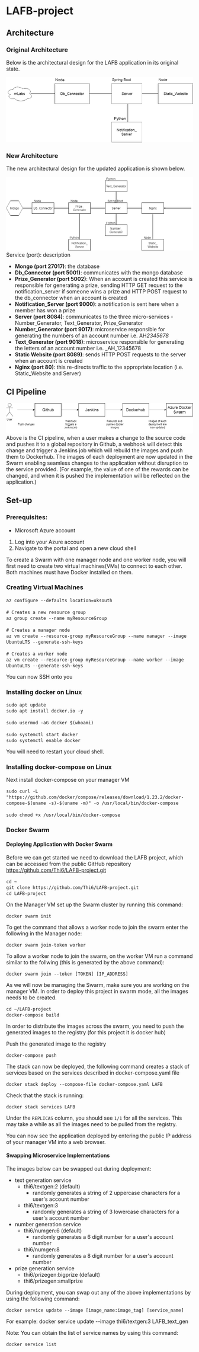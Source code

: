 # LAFB-project

## Architecture
### Original Architecture
Below is the architectural design for the LAFB application in its original state.

![Original architecture](/documentation/original_architecture.png) 

### New Architecture
The new architectural design for the updated application is shown below.

![New architecture](/documentation/new_architecture.png)
Service (port): description
* **Mongo (port 27017)**: the database
* **Db_Connector (port 5001)**: communicates with the mongo database
*	**Prize_Generator (port 5002)**: When an account is created this service is responsible for generating a prize, sending HTTP GET request to the notification_server if someone wins a prize and HTTP POST request to the db_connector when an account is created
*	**Notification_Server (port 9000)**: a notification is sent here when a member has won a prize
*	**Server (port 8084)**: communicates to the three micro-services - Number_Generator, Text_Generator, Prize_Generator
*	**Number_Generator (port 9017)**:  microservice responsible for generating the numbers of an account number i.e. AH*2345678*
*	**Text_Generator (port 9018)**: microservice responsible for generating the letters of an account number i.e. _AH_12345678
*	**Static Website (port 8089)**: sends HTTP POST requests to the server when an account is created
*	**Nginx (port 80)**: this re-directs traffic to the appropriate location (i.e. Static_Website and Server)

## CI Pipeline

![Pipeline image](/documentation/pipeline_image.png)
Above is the CI pipeline, when a user makes a change to the source code and pushes it to a global repository in Github, a webhook will detect this change and trigger a Jenkins job which will rebuild the images and push them to Dockerhub.  The images of each deployment are now updated in the Swarm enabling seamless changes to the application without disruption to the service provided. (For example, the value of one of the rewards can be changed, and when it is pushed the implementation will be reflected on the application.)

## Set-up
### Prerequisites:
* Microsoft Azure account

1. Log into your Azure account
2. Navigate to the portal and open a new cloud shell

To create a Swarm with one manager node and one worker node, you will first need to create two virtual machines(VMs) to connect to each other. Both machines must have Docker installed on them.

### Creating Virtual Machines

```
az configure --defaults location=uksouth

# Creates a new resource group 
az group create --name myResourceGroup

# Creates a manager node
az vm create --resource-group myResourceGroup --name manager --image UbuntuLTS --generate-ssh-keys

# Creates a worker node
az vm create --resource-group myResourceGroup --name worker --image UbuntuLTS --generate-ssh-keys
```
You can now SSH onto you

### Installing docker on Linux
```
sudo apt update
sudo apt install docker.io -y

sudo usermod -aG docker $(whoami)

sudo systemctl start docker
sudo systemctl enable docker
```
You will need to restart your cloud shell.

### Installing docker-compose on Linux
Next install docker-compose on your manager VM
```
sudo curl -L "https://github.com/docker/compose/releases/download/1.23.2/docker-compose-$(uname -s)-$(uname -m)" -o /usr/local/bin/docker-compose

sudo chmod +x /usr/local/bin/docker-compose
```
### Docker Swarm
#### Deploying Application with Docker Swarm

Before we can get started we need to download the LAFB project, which can be accessed from the public GitHub repository https://github.com/Thi6/LAFB-project.git
```
cd ~
git clone https://github.com/Thi6/LAFB-project.git
cd LAFB-project
```

On the Manager VM set up the Swarm cluster by running this command:
```
docker swarm init
```

To get the command that allows a worker node to join the swarm enter the following in the Manager node:
```
docker swarm join-token worker
```

To allow a worker node to join the swarm, on the worker VM run a command similar to the follwing (this is generated by the above command):
```
docker swarm join --token [TOKEN] [IP_ADDRESS]
```

As we will now be managing the Swarm, make sure you are working on the manager VM.
In order to deploy this project in swarm mode, all the images needs to be created.

```
cd ~/LAFB-project
docker-compose build
```

In order to distribute the images across the swarm, you need to push the generated images to the registry (for this project it is docker hub)

Push the generated image to the registry
```
docker-compose push
```

The stack can now be deployed, the following command creates a stack of services based on the services described in docker-compose.yaml file
```
docker stack deploy --compose-file docker-compose.yaml LAFB
```

Check that the stack is running:
```
docker stack services LAFB
```
Under the ```REPLICAS``` column, you should see ```1/1``` for all the services. This may take a while as all the images need to be pulled from the registry.

You can now see the application deployed by entering the public IP address of your manager VM into a web browser.

#### Swapping Microservice Implementations
The images below can be swapped out during deployment:
* text generation service
	- thi6/textgen:2 (default)
		- randomly generates a string of 2 uppercase characters for a user's account number
	- thi6/textgen:3
		- randomly generates a string of 3 lowercase characters for a user's account number
* number generation service
	- thi6/numgen:6 (default)
		- randomly generates a 6 digit number for a user's account number
	- thi6/numgen:8
		- randomly generates a 8 digit number for a user's account number
* prize generation service
	- thi6/prizegen:bigprize (default)
	- thi6/prizegen:smallprize

During deployment, you can swap out any of the above implementations by using the following command:
```
docker service update --image [image_name:image_tag] [service_name]
```
For example:
docker service update --image thi6/textgen:3 LAFB_text_gen

Note: 
You can obtain the list of service names by using this command:
```
docker service list
```
